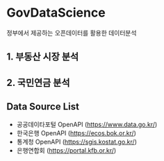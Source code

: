 # GovDataScience

정부에서 제공하는 오픈데이터를 활용한 데이터분석


## 1. 부동산 시장 분석 

## 2. 국민연금 분석 


## Data Source List 
- 공공데이타포털 OpenAPI (https://www.data.go.kr/)
- 한국은행 OpenAPI (https://ecos.bok.or.kr/)
- 통계청 OpenAPI (https://sgis.kostat.go.kr/)
- 은행연합회 (https://portal.kfb.or.kr/)
